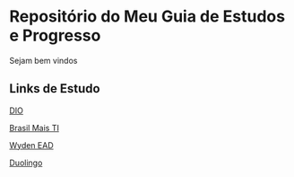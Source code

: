 # Repositório do Meu Guia de Estudos e Progresso
Sejam bem vindos

## Links de Estudo
[DIO](https://web.dio.me/home)

[Brasil Mais TI](http://www.brasilmaisdigital.org.br)

[Wyden EAD](https://eadwyden.com.br)

[Duolingo](https://pt.duolingo.com)
